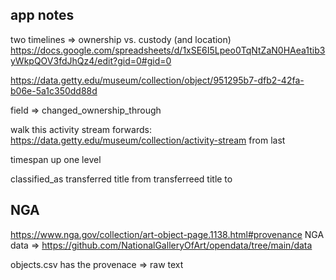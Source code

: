  ## app notes

 two timelines => ownership vs. custody (and location)
 https://docs.google.com/spreadsheets/d/1xSE6I5Lpeo0TqNtZaN0HAea1tib3yWkpQOV3fdJhQz4/edit?gid=0#gid=0
 
 https://data.getty.edu/museum/collection/object/951295b7-dfb2-42fa-b06e-5a1c350dd88d

 field => changed_ownership_through


 walk this activity stream forwards: https://data.getty.edu/museum/collection/activity-stream from last

 timespan up one level

classified_as
 transferred title from
 transferreed title to



## NGA
https://www.nga.gov/collection/art-object-page.1138.html#provenance
NGA data => https://github.com/NationalGalleryOfArt/opendata/tree/main/data

objects.csv has the provenace => raw text